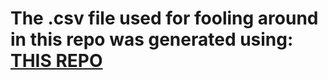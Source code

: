 # The .csv file used for fooling around in this repo was generated using: [THIS REPO](https://github.com/hbsock/ggacpr_replay_metadata_tools_example)
